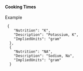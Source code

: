 #### Cooking Times


Example
```
 {
    "Nutrition": "K",
    "Description": "Potassium, K",
    "ImpliedUnits": "gram"
  },
  {
    "Nutrition": "NA",
    "Description": "Sodium, Na",
    "ImpliedUnits": "gram"
  }
```
